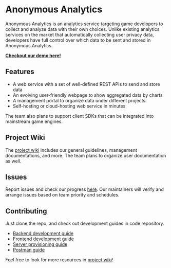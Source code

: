 # Anonymous Analytics

Anonymous Analytics is an analytics service targeting game developers to collect and analyze data with their own choices. Unlike existing analytics services on the market that automatically collecting user privacy data, developers have full control over which data to be sent and stored in Anonymous Analytics.

**[Checkout our demo here!](http://138.197.161.129/)**

## Features

- A web service with a set of well-defined REST APIs to send and store data
- An evolving user-friendly webpage to show aggregated data by charts
- A management portal to organize data under different projects.
- Self-hosting or cloud-hosting web service in minutes

The team also plans to support client SDKs that can be integrated into mainstream game engines.

## Project Wiki

The [project wiki](https://git.cs.usask.ca/CMPT371-01-2020/anonymous-analytics/-/wikis/home) includes our general guidelines, management documentations, and more. The team plans to organize user documentation as well.

## Issues

Report issues and check our progress [here](https://git.cs.usask.ca/CMPT371-01-2020/anonymous-analytics/-/issues). Our maintainers will verify and arrange issues based on team priority and schedules.

## Contributing

Just clone the repo, and check out development guides in code repository.

- [Backend development guide](src/README.md)
- [Frontend development guide](static/README.md)
- [Server provisioning guide](ansible/README.md)
- [Postman guide](postman/README.md)

Feel free to look for more resources in [project wiki](https://git.cs.usask.ca/CMPT371-01-2020/anonymous-analytics/-/wikis/home)!

